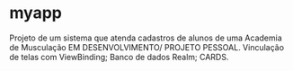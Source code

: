 # myapp
Projeto de um sistema que atenda cadastros de alunos de uma Academia de Musculação EM DESENVOLVIMENTO/ PROJETO PESSOAL.
Vinculação de telas com ViewBinding;
Banco de dados Realm;
CARDS.

